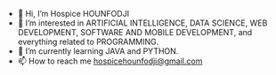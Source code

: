 - 👋 Hi, I’m Hospice HOUNFODJI
- 👀 I’m interested in ARTIFICIAL INTELLIGENCE, DATA SCIENCE, WEB DEVELOPMENT, SOFTWARE AND MOBILE DEVELOPMENT,     and everything related to PROGRAMMING.
- 🌱 I’m currently learning JAVA and PYTHON.
- 📫 How to reach me hospicehounfodji@gmail.com 

<!---
hounfodji/hounfodji is a ✨ special ✨ repository because its `README.md` (this file) appears on your GitHub profile.
You can click the Preview link to take a look at your changes.
--->
